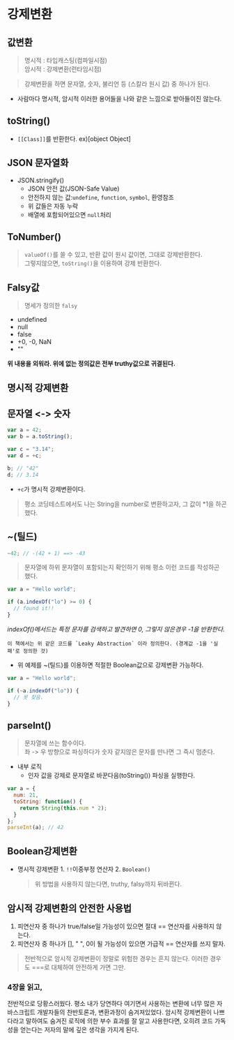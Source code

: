 # 강제변환

## 값변환

> 명시적 : 타입캐스팅(컴파일시점)  
> 암시적 : 강제변환(런타임시점)

> 강제변환을 하면 문자열, 숫자, 불리언 등 (스칼라 원시 값) 중 하나가 된다.

- 사람마다 명시적, 암시적 이러한 용어들을 나와 같은 느낌으로 받아들이진 않는다.

## toString()

- `[[Class]]`를 반환한다. ex)[object Object]

## JSON 문자열화

- JSON.stringify()
  - JSON 안전 값(JSON-Safe Value)
  - 안전하지 않는 값:`undefine`, `function`, `symbol`, 환영참조
  - 위 값들은 자동 누락
  - 배열에 포함되어있으면 `null`처리

## ToNumber()

> `valueOf()`를 쓸 수 있고, 반환 값이 원시 값이면, 그대로 강제반환한다.  
> 그렇지않으면, `toString()`을 이용하여 강제 반환한다.

## Falsy값

> 명세가 정의한 `falsy`

- undefined
- null
- false
- +0, -0, NaN
- ""

**위 내용을 외워라. 위에 없는 정의값은 전부 truthy값으로 귀결된다.**

## 명시적 강제변환

## 문자열 <-> 숫자

```javascript
var a = 42;
var b = a.toString();

var c = "3.14";
var d = +c;

b; // "42"
d; // 3.14
```

- `+c`가 명시적 강제변환이다.

> 평소 코딩테스트에서도 나는 String을 number로 변환하고자, 그 값이 \*1을 하곤 했다.

## ~(틸드)

```javascript
~42; // -(42 + 1) ==> -43
```

> 문자열에 하위 문자열이 포함되는지 확인하기 위해 평소 이런 코드를 작성하곤 했다.

```javascript
var a = "Hello world";

if (a.indexOf("lo") >= 0) {
  // found it!!
}
```

_indexOf()메서드는 특정 문자를 검색하고 발견하면 0, 그렇지 않은경우 -1을 반환한다._

    이 책에서는 위 같은 코드를 `Leaky Abstraction` 이라 정의한다. (경계값 -1을 '실패'로 정의한 것)

- 위 예제를 ~(틸드)를 이용하면 적절한 Boolean값으로 강제변환 가능하다.

```javascript
var a = "Hello world";

if (~a.indexOf("lo")) {
  // 못 찾음.
}
```

## parseInt()

> 문자열에 쓰는 함수이다.  
> 좌 -> 우 방향으로 파싱하다가 숫자 같지않은 문자를 만나면 그 즉시 멈춘다.

- 내부 로직
  - 인자 값을 강제로 문자열로 바꾼다음(toString()) 파싱을 실행한다.

```javascript
var a = {
  num: 21,
  toString: function() {
    return String(this.num * 2);
  }
};
parseInt(a); // 42
```

## Boolean강제변환

- 명시적 강제변환 1. `!!`이중부정 연산자 2. `Boolean()`
  > 위 방법을 사용하지 않는다면, truthy, falsy까지 뒤바뀐다.

## 암시적 강제변환의 안전한 사용법

1. 피연산자 중 하나가 true/false일 가능성이 있으면 절대 == 연산자를 사용하지 않는다.
2. 피연산자 중 하나가 [], " ", 0이 될 가능성이 있으면 가급적 == 연산자를 쓰지 말자.

> 전반적으로 암시적 강제변환이 정말로 위험한 경우는 흔지 않는다. 이러한 경우도 ===로 대체하여 안전하게 가면 그만.

### 4장을 읽고,

전반적으로 당황스러웠다. 평소 내가 당연하다 여기면서 사용하는 변환에 너무 많은 자바스크립트 개발자들의 찬반토론과, 변환과정이 숨겨져있었다. 암시적 강제변환이 나쁘다라고 말하여도 숨겨진 로직에 의한 부수 효과를 잘 알고 사용한다면, 오히려 코드 가독성을 얻는다는 저자의 말에 깊은 생각을 가지게 된다.
